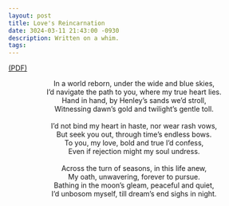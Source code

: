 ```yaml
---
layout: post
title: Love's Reincarnation
date: 3024-03-11 21:43:00 -0930
description: Written on a whim.
tags: 
---
```

[(PDF)](/assets/pdf/love's_reincarnation.pdf)

<center> In a world reborn, under the wide and blue skies,</center> 
<center> I’d navigate the path to you, where my true heart lies.</center> 
<center> Hand in hand, by Henley’s sands we’d stroll,</center> 
<center> Witnessing dawn’s gold and twilight’s gentle toll.</center> 
<br /> 
<center> I’d not bind my heart in haste, nor wear rash vows,</center> 
<center> But seek you out, through time’s endless bows.</center> 
<center> To you, my love, bold and true I’d confess,</center> 
<center> Even if rejection might my soul undress.</center> 
<br />
<center> Across the turn of seasons, in this life anew,</center> 
<center> My oath, unwavering, forever to pursue.</center> 
<center> Bathing in the moon’s gleam, peaceful and quiet,</center> 
<center> I’d unbosom myself, till dream’s end sighs in night.</center> 

